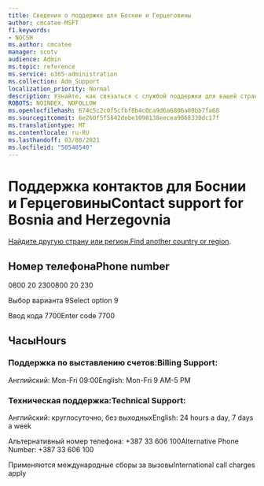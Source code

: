 ```yaml
---
title: Сведения о поддержке для Боснии и Герцеговины
author: cmcatee-MSFT
f1.keywords:
- NOCSH
ms.author: cmcatee
manager: scotv
audience: Admin
ms.topic: reference
ms.service: o365-administration
ms.collection: Adm_Support
localization_priority: Normal
description: Узнайте, как связаться с службой поддержки для вашей страны или региона.
ROBOTS: NOINDEX, NOFOLLOW
ms.openlocfilehash: 674c5c2c0f5cfbf8b4c0ca9d6a6806a00bb7fa68
ms.sourcegitcommit: 6e260f5f5842debe1098138eecea9068330dc17f
ms.translationtype: MT
ms.contentlocale: ru-RU
ms.lasthandoff: 03/08/2021
ms.locfileid: "50548540"
---
```

# <a name="contact-support-for-bosnia-and-herzegovnia"></a><span data-ttu-id="47082-103">Поддержка контактов для Боснии и Герцеговины</span><span class="sxs-lookup"><span data-stu-id="47082-103">Contact support for Bosnia and Herzegovnia</span></span>

<span data-ttu-id="47082-104">[Найдите другую страну или регион.](../contact-support-for-business-products.md)</span><span class="sxs-lookup"><span data-stu-id="47082-104">[Find another country or region](../contact-support-for-business-products.md).</span></span>

## <a name="phone-number"></a><span data-ttu-id="47082-105">Номер телефона</span><span class="sxs-lookup"><span data-stu-id="47082-105">Phone number</span></span>
<span data-ttu-id="47082-106">0800 20 230</span><span class="sxs-lookup"><span data-stu-id="47082-106">0800 20 230</span></span>

<span data-ttu-id="47082-107">Выбор варианта 9</span><span class="sxs-lookup"><span data-stu-id="47082-107">Select option 9</span></span>

<span data-ttu-id="47082-108">Ввод кода 7700</span><span class="sxs-lookup"><span data-stu-id="47082-108">Enter code 7700</span></span>

## <a name="hours"></a><span data-ttu-id="47082-109">Часы</span><span class="sxs-lookup"><span data-stu-id="47082-109">Hours</span></span>
### <a name="billing-support"></a><span data-ttu-id="47082-110">Поддержка по выставлению счетов:</span><span class="sxs-lookup"><span data-stu-id="47082-110">Billing Support:</span></span>

<span data-ttu-id="47082-111">Английский: Mon-Fri 09:00</span><span class="sxs-lookup"><span data-stu-id="47082-111">English: Mon-Fri 9 AM-5 PM</span></span>

### <a name="technical-support"></a><span data-ttu-id="47082-112">Техническая поддержка:</span><span class="sxs-lookup"><span data-stu-id="47082-112">Technical Support:</span></span>

<span data-ttu-id="47082-113">Английский: круглосуточно, без выходных</span><span class="sxs-lookup"><span data-stu-id="47082-113">English: 24 hours a day, 7 days a week</span></span>

<span data-ttu-id="47082-114">Альтернативный номер телефона: +387 33 606 100</span><span class="sxs-lookup"><span data-stu-id="47082-114">Alternative Phone Number: +387 33 606 100</span></span>

<span data-ttu-id="47082-115">Применяются международные сборы за вызовы</span><span class="sxs-lookup"><span data-stu-id="47082-115">International call charges apply</span></span>
